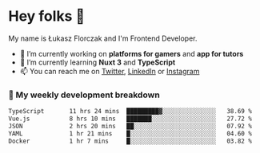 # Hey folks 👋

My name is Łukasz Florczak and I'm Frontend Developer. 

- 🔭 I’m currently working on **platforms for gamers** and **app for tutors**
- 🌱 I’m currently learning **Nuxt 3** and **TypeScript**
- 📫 You can reach me on [Twitter](https://twitter.com/lukaszflorczak), [LinkedIn](https://pl.linkedin.com/in/lukasz-florczak) or [Instagram](https://instagram.com/lukaszflorczak)


### 🧮 My weekly development breakdown

<!--START_SECTION:waka-->

```txt
TypeScript       11 hrs 24 mins  █████████▓░░░░░░░░░░░░░░░   38.69 %
Vue.js           8 hrs 10 mins   ███████░░░░░░░░░░░░░░░░░░   27.72 %
JSON             2 hrs 20 mins   ██░░░░░░░░░░░░░░░░░░░░░░░   07.92 %
YAML             1 hr 21 mins    █░░░░░░░░░░░░░░░░░░░░░░░░   04.60 %
Docker           1 hr 7 mins     █░░░░░░░░░░░░░░░░░░░░░░░░   03.82 %
```

<!--END_SECTION:waka-->

<!--
**lukaszflorczak/lukaszflorczak** is a ✨ _special_ ✨ repository because its `README.md` (this file) appears on your GitHub profile.

Here are some ideas to get you started:

- 🔭 I’m currently working on ...
- 🌱 I’m currently learning ...
- 👯 I’m looking to collaborate on ...
- 🤔 I’m looking for help with ...
- 💬 Ask me about ...
- 📫 How to reach me: ...
- 😄 Pronouns: ...
- ⚡ Fun fact: ...
-->
